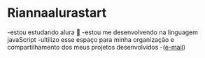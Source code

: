 # Riannaalurastart
-estou estudando alura 🙂
-estou me desenvolvendo na linguagem javaScript
-ultilizo esse espaço para minha organização e compartilhamento dos meus projetos desenvolvidos 
-([e-mail](godoi.ingridy@escola.pr.gov.br))
